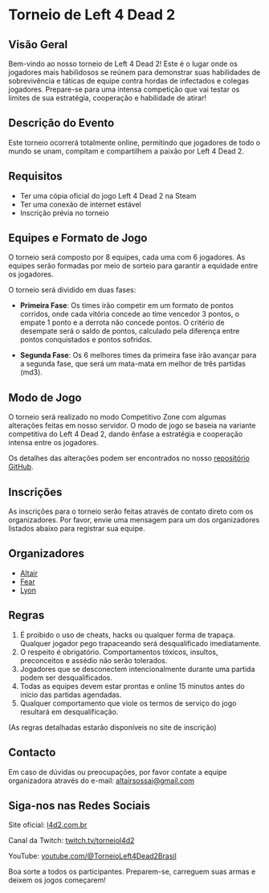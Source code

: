 # Torneio de Left 4 Dead 2

## Visão Geral

Bem-vindo ao nosso torneio de Left 4 Dead 2! Este é o lugar onde os jogadores mais habilidosos se reúnem para demonstrar suas habilidades de sobrevivência e táticas de equipe contra hordas de infectados e colegas jogadores. Prepare-se para uma intensa competição que vai testar os limites de sua estratégia, cooperação e habilidade de atirar!

## Descrição do Evento

Este torneio ocorrerá totalmente online, permitindo que jogadores de todo o mundo se unam, compitam e compartilhem a paixão por Left 4 Dead 2.

## Requisitos

- Ter uma cópia oficial do jogo Left 4 Dead 2 na Steam
- Ter uma conexão de internet estável
- Inscrição prévia no torneio

## Equipes e Formato de Jogo

O torneio será composto por 8 equipes, cada uma com 6 jogadores. As equipes serão formadas por meio de sorteio para garantir a equidade entre os jogadores.

O torneio será dividido em duas fases:

- **Primeira Fase**: Os times irão competir em um formato de pontos corridos, onde cada vitória concede ao time vencedor 3 pontos, o empate 1 ponto e a derrota não concede pontos. O critério de desempate será o saldo de pontos, calculado pela diferença entre pontos conquistados e pontos sofridos.
  
- **Segunda Fase**: Os 6 melhores times da primeira fase irão avançar para a segunda fase, que será um mata-mata em melhor de três partidas (md3).

## Modo de Jogo

O torneio será realizado no modo Competitivo Zone com algumas alterações feitas em nosso servidor. O modo de jogo se baseia na variante competitiva do Left 4 Dead 2, dando ênfase a estratégia e cooperação intensa entre os jogadores.

Os detalhes das alterações podem ser encontrados no nosso [repositório GitHub](https://github.com/altair-sossai/l4d2-zone-server).

## Inscrições

As inscrições para o torneio serão feitas através de contato direto com os organizadores. Por favor, envie uma mensagem para um dos organizadores listados abaixo para registrar sua equipe.

## Organizadores

- [Altair](https://steamcommunity.com/profiles/76561198141521946/)
- [Fear](https://steamcommunity.com/profiles/76561198135872482/)
- [Lyon](https://steamcommunity.com/profiles/76561198076227103/)

## Regras

1. É proibido o uso de cheats, hacks ou qualquer forma de trapaça. Qualquer jogador pego trapaceando será desqualificado imediatamente.
2. O respeito é obrigatório. Comportamentos tóxicos, insultos, preconceitos e assédio não serão tolerados.
3. Jogadores que se desconectem intencionalmente durante uma partida podem ser desqualificados.
4. Todas as equipes devem estar prontas e online 15 minutos antes do início das partidas agendadas.
5. Qualquer comportamento que viole os termos de serviço do jogo resultará em desqualificação.

(As regras detalhadas estarão disponíveis no site de inscrição)

## Contacto

Em caso de dúvidas ou preocupações, por favor contate a equipe organizadora através do e-mail: altairsossai@gmail.com

## Siga-nos nas Redes Sociais

Site oficial: [l4d2.com.br](http://l4d2.com.br/)

Canal da Twitch: [twitch.tv/torneiol4d2](https://www.twitch.tv/torneiol4d2)

YouTube: [youtube.com/@TorneioLeft4Dead2Brasil](https://www.youtube.com/@TorneioLeft4Dead2Brasil)

Boa sorte a todos os participantes. Preparem-se, carreguem suas armas e deixem os jogos começarem!
